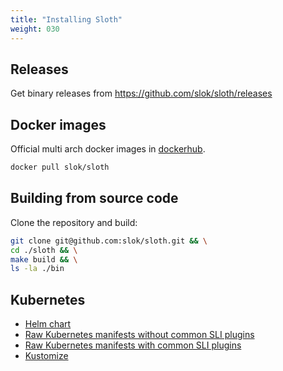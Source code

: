 ```yaml
---
title: "Installing Sloth"
weight: 030
---
```


## Releases

Get binary releases from https://github.com/slok/sloth/releases

## Docker images

Official multi arch docker images in [dockerhub](https://hub.docker.com/r/slok/sloth).

```bash
docker pull slok/sloth
```

## Building from source code

Clone the repository and build:

```bash
git clone git@github.com:slok/sloth.git && \
cd ./sloth && \
make build && \
ls -la ./bin
```

## Kubernetes

- [Helm chart][chart]
- [Raw Kubernetes manifests without common SLI plugins][raw-no-plugins]
- [Raw Kubernetes manifests with common SLI plugins][raw-plugins]
- [Kustomize]

[chart]: https://github.com/slok/sloth/tree/main/deploy/kubernetes/helm
[raw-no-plugins]: https://raw.githubusercontent.com/slok/sloth/main/deploy/kubernetes/raw/sloth.yaml
[raw-plugins]: https://raw.githubusercontent.com/slok/sloth/main/deploy/kubernetes/raw/sloth-with-common-plugins.yaml
[kustomize]: https://raw.githubusercontent.com/slok/sloth/main/deploy/kubernetes/kustomization.yaml
